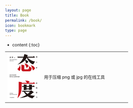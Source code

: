 ```yaml
---
layout: page
title: Book
permalink: /book/
icon: bookmark
type: page
---
```


* content
{:toc}
<table width="100%"  >
        <tr>           
           <td align="center" width="108px"><img src="https://raw.githubusercontent.com/HG1227/image/master/img_tuchuang/20200108183920.jpg" width="108px" height="160px"/></td>
           <td align="left" width="70%"> 用于压缩 png 或 jpg 的在线工具 </td>
        </tr>
</table>








